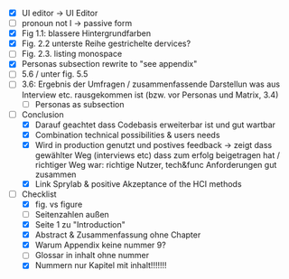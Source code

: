 - [x] UI editor -> UI Editor
- [ ] pronoun not I -> passive form
- [x] Fig 1.1: blassere Hintergrundfarben
- [x] Fig. 2.2 unterste Reihe gestrichelte dervices?
- [ ] Fig. 2.3. listing monospace
- [x] Personas subsection rewrite to "see appendix"
- [ ] 5.6 / unter fig. 5.5 
- [ ] 3.6: Ergebnis der Umfragen / zusammenfassende Darstellun was aus Interview etc. rausgekommen ist (bzw. vor Personas und Matrix, 3.4)
	- [ ] Personas as subsection
- [ ] Conclusion
	- [x] Darauf geachtet dass Codebasis erweiterbar ist und gut wartbar
	- [x] Combination technical possibilities & users needs
	- [x] Wird in production genutzt und postives feedback -> zeigt dass gewählter Weg (interviews etc) dass zum erfolg beigetragen hat / richtiger Weg war: richtige Nutzer, tech&func Anforderungen gut zusammen
	- [x] Link Sprylab & positive Akzeptance of the HCI methods
- [ ] Checklist 
	- [x] fig. vs figure
	- [ ] Seitenzahlen außen
	- [x] Seite 1 zu "Introduction"
	- [x] Abstract & Zusammenfassung ohne Chapter
	- [x] Warum Appendix keine nummer 9?
	- [ ] Glossar in inhalt ohne nummer
	- [x] Nummern nur Kapitel mit inhalt!!!!!!!